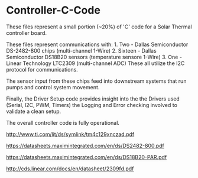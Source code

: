 # Controller-C-Code
These files represent a small portion (~20%) of 'C' code for a Solar Thermal controller board.  

These files represent communications with:
    1. Two     - Dallas Semiconductor DS-2482-800 chips   (multi-channel 1-Wire)
    2. Sixteen - Dallas Semiconductor DS18B20 sensors     (temperature sensore 1-Wire)
    3. One     - Linear Technology LTC2309                (multi-channel ADC)
These all utilize the I2C protocol for communications.

The sensor input from these chips feed into downstream systems that run pumps and control
system movement.

Finally, the Driver Setup code provides insight into the the Drivers used (Serial, I2C, PWM, Timers)
the Logging and Error checking involved to validate a clean setup.

The overall controller code is fully operational.

http://www.ti.com/lit/ds/symlink/tm4c129xnczad.pdf

https://datasheets.maximintegrated.com/en/ds/DS2482-800.pdf

https://datasheets.maximintegrated.com/en/ds/DS18B20-PAR.pdf

http://cds.linear.com/docs/en/datasheet/2309fd.pdf

